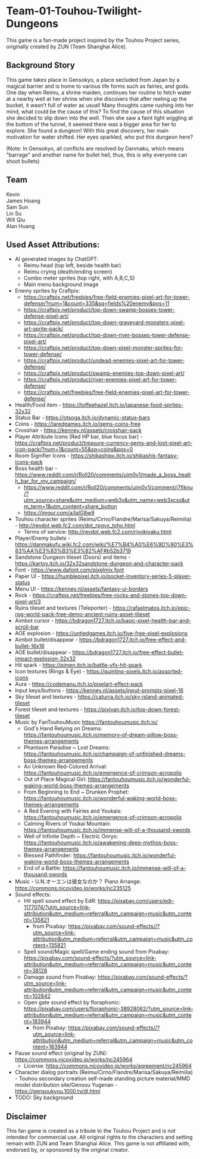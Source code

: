 # Team-01-Touhou-Twilight-Dungeons

This game is a fan-made project inspired by the Touhou Project series, originally created by ZUN (Team Shanghai Alice).

## Background Story

This game takes place in Gensokyo, a place secluded from Japan by a magical barrier and is home to various life forms such as fairies, and gods. One day when Reimu, a shrine maiden, continues her routine to fetch water at a nearby well at her shrine when she discovers that after reeling up the bucket, it wasn’t full of water as usual! Many thoughts came rushing into her mind, what could be the cause of this? To find the cause of this situation she decided to slip down into the well. Then she saw a faint light wiggling at the bottom of the tunnel, it seemed there was a bigger area for her to explore. She found a dungeon! With this great discovery, her main motivation for water shifted. Her eyes sparkled, who put this dungeon here?

(Note: In Gensokyo, all conflicts are resolved by Danmaku, which means "barrage" and another name for bullet hell, thus, this is why everyone can shoot bullets)

## Team

Kevin <br />
James Hoang <br />
Sam Sun <br />
Lin Su <br />
Will Qiu <br />
Alan Huang <br />

## Used Asset Attributions:
- AI generated images by ChatGPT: 
	- Reimu head (top left, beside health bar)
	- Reimu crying (death/ending screen)
	- Combo meter sprites (top right, with A,B,C,S)
	- Main menu background image
- Enemy sprites by Craftpix:
	- https://craftpix.net/freebies/free-field-enemies-pixel-art-for-tower-defense/?num=1&count=335&sq=fields%20enemy&pos=11
	- https://craftpix.net/product/top-down-swamp-bosses-tower-defense-pixel-art/
	- https://craftpix.net/product/top-down-graveyard-monsters-pixel-art-sprite-pack/
	- https://craftpix.net/product/top-down-river-bosses-tower-defense-pixel-art/
	- https://craftpix.net/product/top-down-pixel-monster-sprites-for-tower-defense/
	- https://craftpix.net/product/undead-enemies-pixel-art-for-tower-defense/
	- https://craftpix.net/product/swamp-enemies-top-down-pixel-art/
	- https://craftpix.net/product/river-enemies-pixel-art-for-tower-defense/
	- https://craftpix.net/freebies/free-field-enemies-pixel-art-for-tower-defense/
- Health/Food item - https://toffeehazel.itch.io/japanese-food-sprites-32x32
- Status Bar - https://otsoga.itch.io/dynamic-status-bars
- Coins - https://laredgames.itch.io/gems-coins-free
- Crosshair - https://kenney.nl/assets/crosshair-pack
- Player Attribute Icons (Red HP bar, blue focus bar) - https://craftpix.net/product/treasure-currency-gems-and-loot-pixel-art-icon-pack/?num=1&count=55&sq=coins&pos=0
- Room Signifier Icons - https://shikashipx.itch.io/shikashis-fantasy-icons-pack
- Boss health bar - https://www.reddit.com/r/Roll20/comments/uim0v1/made_a_boss_health_bar_for_my_campaign/
	- https://www.reddit.com/r/Roll20/comments/uim0v1/comment/i7fiknu/?utm_source=share&utm_medium=web3x&utm_name=web3xcss&utm_term=1&utm_content=share_button
	- https://imgur.com/a/laIG8w9
- Touhou character sprites (Reimu/Cirno/Flandre/Marisa/Sakuya/Reimilia) - http://revdot.web.fc2.com/dot_rpgvx_toho.html
	- Terms of service: http://revdot.web.fc2.com/riyokiyaku.html
- Player/Enemy bullets - https://danmakufu.wiki.fc2.com/wiki/%E7%B4%A0%E6%9D%90%E3%83%AA%E3%83%B3%E3%82%AF#b52b3719
- Sandstone Dungeon tileset (Doors) and items - https://kartoy.itch.io/32x32sandstone-dungeon-and-character-pack
- Font - https://www.dafont.com/pixelmix.font
- Paper UI - https://humblepixel.itch.io/pocket-inventory-series-5-player-status
- Menu UI - https://kenney.nl/assets/fantasy-ui-borders
- Rock - https://craftpix.net/freebies/free-rocks-and-stones-top-down-pixel-art/3
- Ruins tileset and textures (Teleporter) - https://rafaelmatos.itch.io/epic-rpg-world-pack-free-demo-ancient-ruins-asset-tileset
- Aimbot cursor - https://bdragon1727.itch.io/basic-pixel-health-bar-and-scroll-bar
- AOE explosion - https://untiedgames.itch.io/five-free-pixel-explosions
- Aimbot bullet/disappear - https://bdragon1727.itch.io/free-effect-and-bullet-16x16
- AOE bullet/disappear - https://bdragon1727.itch.io/free-effect-bullet-impact-explosion-32x32
- Hit spark - https://pimen.itch.io/battle-vfx-hit-spark
- Icon textures (Rings & Eye) - https://quintino-pixels.itch.io/assorted-icons
- Aura - https://codemanu.itch.io/pixelart-effect-pack
- Input keys/buttons - https://kenney.nl/assets/input-prompts-pixel-16
- Sky tileset and textures - https://caturra.itch.io/sky-island-animated-tileset
- Forest tileset and textures - https://pixivan.itch.io/top-down-forest-tileset
- Music by FanTouhouMusic https://fantouhoumusic.itch.io/
	- God's Hand Relying on Dreams: https://fantouhoumusic.itch.io/memory-of-dream-pillow-boss-themes-arrangements
	- Phantasm Paradise ~ Lost Dreams: https://fantouhoumusic.itch.io/champaign-of-unfinished-dreams-boss-themes-arrangements
	- An Unknown Red-Colored Arrival: https://fantouhoumusic.itch.io/emergence-of-crimson-acropolis
	- Out of Place Magical Girl: https://fantouhoumusic.itch.io/wonderful-waking-world-boss-themes-arrangements
	- From Beginning to End ~ Drunken Prophet: https://fantouhoumusic.itch.io/wonderful-waking-world-boss-themes-arrangements
	- A Red Evening with Fairies and Youkais: https://fantouhoumusic.itch.io/emergence-of-crimson-acropolis
	- Calming Rivers of Youkai Mountain: https://fantouhoumusic.itch.io/immense-will-of-a-thousand-swords
	- Well of Infinite Depth ~ Electric Onryo: https://fantouhoumusic.itch.io/awakening-deep-mythos-boss-themes-arrangements
	- Blessed Pathfinder: https://fantouhoumusic.itch.io/wonderful-waking-world-boss-themes-arrangements
	- End of a Battle: https://fantouhoumusic.itch.io/immense-will-of-a-thousand-swords
- Music - U.N.オーエンは彼女なのか？ Piano Arrange: https://commons.nicovideo.jp/works/nc235125
- Sound effects:
	- Hit spell sound effect by EdR: https://pixabay.com/users/edr-1177074/?utm_source=link-attribution&utm_medium=referral&utm_campaign=music&utm_content=135821
		- from Pixabay: https://pixabay.com/sound-effects//?utm_source=link-attribution&utm_medium=referral&utm_campaign=music&utm_content=135821
	- Spell sound/Magic spell/Game ending sound from Pixabay: https://pixabay.com/sound-effects/?utm_source=link-attribution&utm_medium=referral&utm_campaign=music&utm_content=38128
	- Damage sound from Pixabay: https://pixabay.com/sound-effects/?utm_source=link-attribution&utm_medium=referral&utm_campaign=music&utm_content=102842
	- Open gate sound effect by floraphonic: https://pixabay.com/users/floraphonic-38928062/?utm_source=link-attribution&utm_medium=referral&utm_campaign=music&utm_content=183944
		- from Pixabay: https://pixabay.com/sound-effects//?utm_source=link-attribution&utm_medium=referral&utm_campaign=music&utm_content=183944
- Pause sound effect (original by ZUN): https://commons.nicovideo.jp/works/nc245964
	- License: https://commons.nicovideo.jp/works/agreement/nc245964
- Character dialog portraits (Reimu/Cirno/Flandre/Marisa/Sakuya/Reimilia) - Touhou secondary creation self-made standing picture material/MMD model distribution site/Gensou Yugenan - https://gensoukyou.1000.tv/dl.html
- TODO: Sky background

## Disclaimer

This fan game is created as a tribute to the Touhou Project and is not intended for commercial use. All original rights to the characters and setting remain with ZUN and Team Shanghai Alice. This game is not affiliated with, endorsed by, or sponsored by the original creator.
